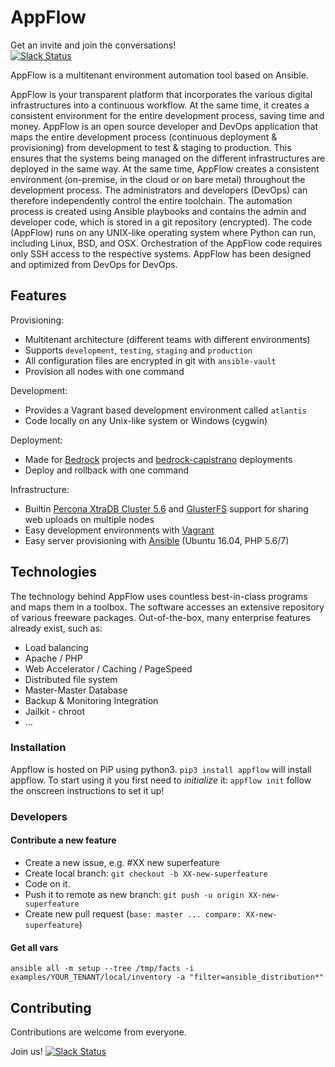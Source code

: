 # AppFlow
Get an invite and join the conversations!  
[![Slack Status](https://static1.squarespace.com/static/53f68e19e4b0f401658fbb93/58b99eee725e2580fa698860/58b9a61603596ea54d1c5035/1488819693257/slack-logo-01.png?format=100w)](https://appflow-community.ttss.ch)  

AppFlow is a multitenant environment automation tool based on Ansible.

AppFlow is your transparent platform that incorporates the various digital infrastructures into a continuous workflow. At the same time, it creates a consistent environment for the entire development process, saving time and money. 
AppFlow is an open source developer and DevOps application that maps the entire development process (continuous deployment & provisioning) from development to test & staging to production. This ensures that the systems being managed on the different infrastructures are deployed in the same way. At the same time, AppFlow creates a consistent environment (on-premise, in the cloud or on bare metal) throughout the development process. The administrators and developers (DevOps) can therefore independently control the entire toolchain. The automation process is created using Ansible playbooks and contains the admin and developer code, which is stored in a git repository (encrypted). The code (AppFlow) runs on any UNIX-like operating system where Python can run, including Linux, BSD, and OSX. 
Orchestration of the AppFlow code requires only SSH access to the respective systems. 
AppFlow has been designed and optimized from DevOps for DevOps.  

## Features

Provisioning:

* Multitenant architecture (different teams with different environments)
* Supports `development`, `testing`, `staging` and `production`
* All configuration files are encrypted in git with `ansible-vault`
* Provision all nodes with one command

Development:

* Provides a Vagrant based development environment called `atlantis`
* Code locally on any Unix-like system or Windows (cygwin)

Deployment:

* Made for [Bedrock](https://roots.io/bedrock/) projects and [bedrock-capistrano](https://github.com/roots/bedrock-capistrano) deployments
* Deploy and rollback with one command

Infrastructure:

* Builtin [Percona XtraDB Cluster 5.6](https://www.percona.com/software/mysql-database/percona-xtradb-cluster) and [GlusterFS](http://www.gluster.org) support for sharing web uploads on multiple nodes
* Easy development environments with [Vagrant](http://www.vagrantup.com/)
* Easy server provisioning with [Ansible](http://www.ansible.com/) (Ubuntu 16.04, PHP 5.6/7)

## Technologies
The technology behind AppFlow uses countless best-in-class programs and maps them in a toolbox. The software accesses an extensive repository of various freeware packages. Out-of-the-box, many enterprise features already exist, such as: 

 
 - Load balancing 
 - Apache / PHP 
 - Web Accelerator / Caching / PageSpeed 
 - Distributed file system 
 - Master-Master Database 
 - Backup & Monitoring Integration 
 - Jailkit - chroot 
 - ... 

### Installation

Appflow is hosted on PiP using python3.
`pip3 install appflow` 
will install appflow.
To start using it you first need to *initialize* it:
`appflow init`
follow the onscreen instructions to set it up!

### Developers

#### Contribute a new feature

 - Create a new issue, e.g. #XX new superfeature
 - Create local branch: `git checkout -b XX-new-superfeature`
 - Code on it.
 - Push it to remote as new branch: `git push -u origin XX-new-superfeature`
 - Create new pull request (`base: master ... compare: XX-new-superfeature`)

#### Get all vars

`ansible all -m setup --tree /tmp/facts -i examples/YOUR_TENANT/local/inventory -a "filter=ansible_distribution*"`

## Contributing

Contributions are welcome from everyone. 

Join us! [![Slack Status](https://static1.squarespace.com/static/53f68e19e4b0f401658fbb93/58b99eee725e2580fa698860/58b9a61603596ea54d1c5035/1488819693257/slack-logo-01.png?format=100w)](https://appflow-community.ttss.ch) 
